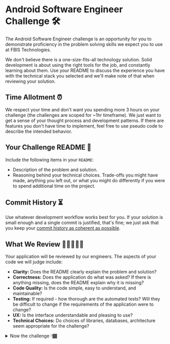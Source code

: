 # Android Software Engineer Challenge 🛠

The Android Software Engineer challenge is an opportunity for you to demonstrate proficiency in the problem solving skills we expect you to use at FBIS Technologies.

We don't believe there is a one-size-fits-all technology solution. Solid development is about using the right tools for the job, and constantly learning about them. Use your README to discuss the experience you have with the technical stack you selected and we'll make note of that when reviewing your solution.


## Time Allotment ⏰

We respect your time and don't want you spending more 3 hours on your challenge (the challenges are scoped for ~1hr timeframe). We just want to get a sense of your thought process and development patterns. If there are features you don't have time to implement, feel free to use pseudo code to describe the intended behavior.


## Your Challenge README 📝

Include the following items in your `README`:

* Description of the problem and solution.
* Reasoning behind your technical choices. Trade-offs you might have made, anything you left out, or what you might do differently if you were to spend additional time on the project.

## Commit History ⏳

Use whatever development workflow works best for you. If your solution is small enough and a single commit is justified, that's fine; we just ask that you keep your [commit history as coherent as possible](https://www.reviewboard.org/docs/codebase/dev/git/clean-commits/).

## What We Review 🕵🏾🕵🏾‍♂️

Your application will be reviewed by our engineers. The aspects of your code we will judge include:

* **Clarity:** Does the README clearly explain the problem and solution?
* **Correctness:** Does the application do what was asked? If there is anything missing, does the README explain why it is missing?
* **Code Quality:** Is the code simple, easy to understand, and maintainable?
* **Testing:** If required - how thorough are the automated tests? Will they be difficult to change if the requirements of the application were to change?
* **UX:** Is the interface understandable and pleasing to use?
* **Technical Choices:** Do choices of libraries, databases, architecture seem appropriate for the challenge?



<details>
 <br>
<summary>Now the challenge 👇🏾</summary>
 
* Show a list of items (yeah, probably you did this dozens of times 😅)
* For each item you must show its avatar (more like a picture representing that item)
* Once an item is clicked it must navigate to a details page
* In the details page: it must show more information of the item

 <br>
Feel free to use any free and public API i.e (Rick and Morty API) https://rickandmortyapi.com/) or [Pokémon API] (https://pokeapi.co/)
 
</details>
